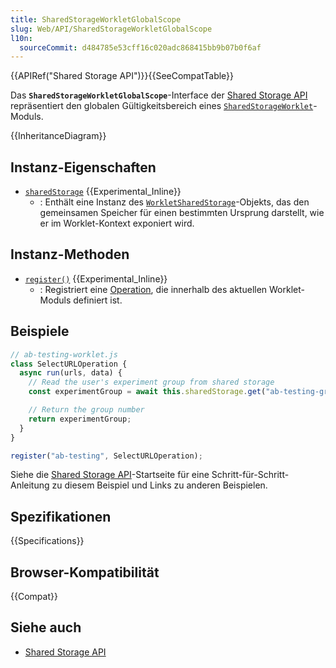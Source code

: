 ```yaml
---
title: SharedStorageWorkletGlobalScope
slug: Web/API/SharedStorageWorkletGlobalScope
l10n:
  sourceCommit: d484785e53cff16c020adc868415bb9b07b0f6af
---
```


{{APIRef("Shared Storage API")}}{{SeeCompatTable}}

Das **`SharedStorageWorkletGlobalScope`**-Interface der [Shared Storage API](/de/docs/Web/API/Shared_Storage_API) repräsentiert den globalen Gültigkeitsbereich eines [`SharedStorageWorklet`](/de/docs/Web/API/SharedStorageWorklet)-Moduls.

{{InheritanceDiagram}}

## Instanz-Eigenschaften

- [`sharedStorage`](/de/docs/Web/API/SharedStorageWorkletGlobalScope/sharedStorage) {{Experimental_Inline}}
  - : Enthält eine Instanz des [`WorkletSharedStorage`](/de/docs/Web/API/WorkletSharedStorage)-Objekts, das den gemeinsamen Speicher für einen bestimmten Ursprung darstellt, wie er im Worklet-Kontext exponiert wird.

## Instanz-Methoden

- [`register()`](/de/docs/Web/API/SharedStorageWorkletGlobalScope/register) {{Experimental_Inline}}
  - : Registriert eine [Operation](/de/docs/Web/API/SharedStorageOperation), die innerhalb des aktuellen Worklet-Moduls definiert ist.

## Beispiele

```js
// ab-testing-worklet.js
class SelectURLOperation {
  async run(urls, data) {
    // Read the user's experiment group from shared storage
    const experimentGroup = await this.sharedStorage.get("ab-testing-group");

    // Return the group number
    return experimentGroup;
  }
}

register("ab-testing", SelectURLOperation);
```

Siehe die [Shared Storage API](/de/docs/Web/API/Shared_Storage_API)-Startseite für eine Schritt-für-Schritt-Anleitung zu diesem Beispiel und Links zu anderen Beispielen.

## Spezifikationen

{{Specifications}}

## Browser-Kompatibilität

{{Compat}}

## Siehe auch

- [Shared Storage API](/de/docs/Web/API/Shared_Storage_API)
